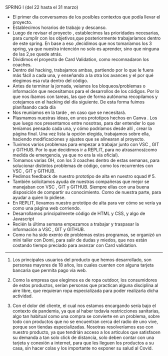 SPRING I (del 22 hasta el 31 marzo)

* El primer día conversamos de los posibles contextos que podía llevar el proyecto.
* Establecimos horarios de trabajo y descanso.
* Luego de revisar el proyecto , establecimos las prioridades necesarias, para  cumplir con los objetivos,que posteriormente trabajaríamos dentro de este spring. En base a eso ,decidimos que nos tomaríamos los 3 spring, ya que nuestra intención no solo es aprender, sino que ninguna de las 2,se quede atrás.
* Dividimos el proyecto de Card Validation, como recomnadaron los coaches.
* Dentro del hacking, trabajamos ambas, partiendo por lo que le fuera más fácil a cada una, y enseñando a la otra los avances y el por qué elegimos esa ruta dentro del código.
* Antes de terminar la jornada, veíamos los bloqueos/problemas o información que necesitamos para el desarrollos de los códigos. Por lo que nos íbamos con tareas, las que de forma autónoma recopilamos y cotejamos en el hacking del día siguiente. De esta forma fuimos planifaando cada día
* Nos reuníamos  en la tarde , en caso que se necesitará. 
* Plasmamos nuestras ideas, en unos prototipos hechos en Canva . Los que luego nos presentamos entre nosotras, para dar entender lo que teníamos pensado cada una, y  cómo podríamos desde allí , crear la página final.
Una vez lista la opción elegida, trabajamos sobre ella, haciendo modificaciones y ajustes que se alinearan al proyecto.
* Tuvimos varios problemas para empezar a trabajar junto con VSC , GIT y GITHUB. Por lo que decidimos ir  a REPLIT, para no atrasarnos(como medida de emergencia, ya que no era la vía oficial).
* Tomamos varias OH, con los 3 coaches dentro de estas semanas, para solucionar distintos problemas de código, como los recurrentes con  VSC , GIT y GITHUB.
* Pedimos feedback de nuestro prototipo de alta en nuestro squad # 5.
* También solicitamos ayuda de nuestras compañeras que mejor se manejaban con  VSC , GIT y GITHUB. Siempre ellas con una buena disposición de compartir su conocimiento. Como de nuestra parte, para ayudar a quien lo pidiese.
* En  REPLIT, llevamos nuestro prototipo de alta para ver cómo se vería ya como una página web corriendo. 
* Desarrollamos principalmente  código de HTML y CSS, y algo de Javascript
* Recién la última semana empezamos a trabajar y traspasar la información a  VSC , GIT y GITHUB. 
* Como no ha sido exento de problemas estos programas, se organizó un mini taller con Domi, para salir de dudas y miedos, que nos están costando tiempo preciado para avanzar con Card validation.
-------------------------------------------------------------------------------------------------------------------------------------------------------------------
1) Los principales usuarios del producto que hemos desarrollado, son personas mayores de 18 años, los cuales cuenten con alguna tarjeta bancaria que permita pago vía web.

2) Como la empresa que elegimos es de ropa outdoor, los consumidores de estos productos, serían personas que practican  alguna disciplina al aire libre, que requieran ropa especializada para poder realizarla dicha actividad.

3) Con el dolor del cliente, el cual nos estamos encargando sería bajo el contexto de pandemia, ya que al haber todavía restricciones sanitarias, algo tan habitual como una compra se convierte en un problema, sobre todo con productos que no se encuentran cerca del radio de uno vive, porque son tiendas especializadas. Nosotras resolveríamos eso con nuestro producto, ya que tendrián acceso a los articulos que satisfacen su demanda a tan solo click de distancia,  solo deben  contar con una tarjeta y conexión a internet, para que les lleguen los productos a su casa, sin hacer colas y los importante no exponer su salud al  Covid.

